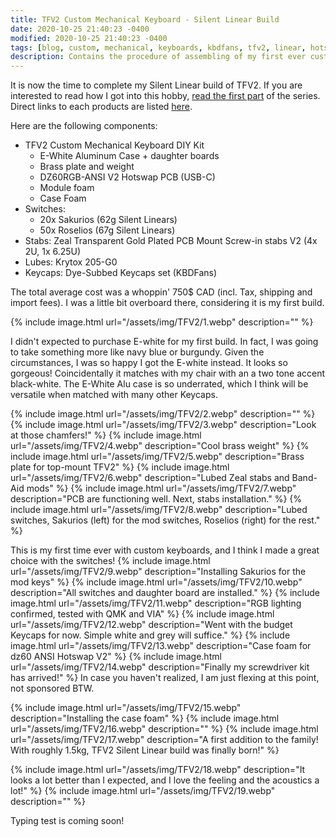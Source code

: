 ```yaml
---
title: TFV2 Custom Mechanical Keyboard - Silent Linear Build
date: 2020-10-25 21:40:23 -0400
modified: 2020-10-25 21:40:23 -0400
tags: [blog, custom, mechanical, keyboards, kbdfans, tfv2, linear, hotswap]
description: Contains the procedure of assembling of my first ever custom keyboard build.
---
```



It is now the time to complete my Silent Linear build of TFV2.
If you are interested to read how I got into this hobby, [read the first part](https://ferdi.now.sh/mech-keebs-hobby/) of the series.
Direct links to each products are listed [here](https://kit.co/noxouille/tfv2-silent-linear-build).

Here are the following components:

- TFV2 Custom Mechanical Keyboard DIY Kit
  - E-White Aluminum Case + daughter boards
  - Brass plate and weight
  - DZ60RGB-ANSI V2 Hotswap PCB (USB-C)
  - Module foam
  - Case Foam
- Switches:
  - 20x Sakurios (62g Silent Linears)
  - 50x Roselios (67g Silent Linears)  
- Stabs: Zeal Transparent Gold Plated PCB Mount Screw-in stabs V2 (4x 2U, 1x 6.25U)
- Lubes: Krytox 205-G0
- Keycaps: Dye-Subbed Keycaps set (KBDFans)

The total average cost was a whoppin' 750$ CAD (incl. Tax, shipping and import fees).
I was a little bit overboard there, considering it is my first build.

{% include image.html url="/assets/img/TFV2/1.webp" description="" %}

I didn't expected to purchase E-white for my first build. In fact, I was going to take something more like navy blue or burgundy.
Given the circumstances, I was so happy I got the E-white instead. It looks so gorgeous!
Coincidentally it matches with my chair with an a two tone accent black-white.
The E-White Alu case is so underrated, which I think will be versatile when matched with many other Keycaps.

{% include image.html url="/assets/img/TFV2/2.webp" description="" %}
{% include image.html url="/assets/img/TFV2/3.webp" description="Look at those chamfers!" %}
{% include image.html url="/assets/img/TFV2/4.webp" description="Cool brass weight" %}
{% include image.html url="/assets/img/TFV2/5.webp" description="Brass plate for top-mount TFV2" %}
{% include image.html url="/assets/img/TFV2/6.webp" description="Lubed Zeal stabs and Band-Aid mods" %}
{% include image.html url="/assets/img/TFV2/7.webp" description="PCB are functioning well. Next, stabs installation." %}
{% include image.html url="/assets/img/TFV2/8.webp" description="Lubed switches, Sakurios (left) for the mod switches, Roselios (right) for the rest." %}

This is my first time ever with custom keyboards, and I think I made a great choice with the switches!
{% include image.html url="/assets/img/TFV2/9.webp" description="Installing Sakurios for the mod keys" %}
{% include image.html url="/assets/img/TFV2/10.webp" description="All switches and daughter board are installed." %}
{% include image.html url="/assets/img/TFV2/11.webp" description="RGB lighting confirmed, tested with QMK and VIA" %}
{% include image.html url="/assets/img/TFV2/12.webp" description="Went with the budget Keycaps for now. Simple white and grey will suffice." %}
{% include image.html url="/assets/img/TFV2/13.webp" description="Case foam for dz60 ANSI Hotswap V2" %}
{% include image.html url="/assets/img/TFV2/14.webp" description="Finally my screwdriver kit has arrived!" %}
In case you haven't realized, I am just flexing at this point, not sponsored BTW.

{% include image.html url="/assets/img/TFV2/15.webp" description="Installing the case foam" %}
{% include image.html url="/assets/img/TFV2/16.webp" description="" %}
{% include image.html url="/assets/img/TFV2/17.webp" description="A first addition to the family! With roughly 1.5kg, TFV2 Silent Linear build was finally born!" %}

{% include image.html url="/assets/img/TFV2/18.webp" description="It looks a lot better than I expected, and I love the feeling and the acoustics a lot!" %}
{% include image.html url="/assets/img/TFV2/19.webp" description="" %}

<!-- Show video of typing test -->
Typing test is coming soon!

